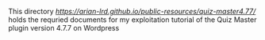 This directory *https://arian-lrd.github.io/public-resources/quiz-master4.77/* holds the requried documents for my exploitation tutorial of the Quiz Master plugin version 4.7.7 on Wordpress

